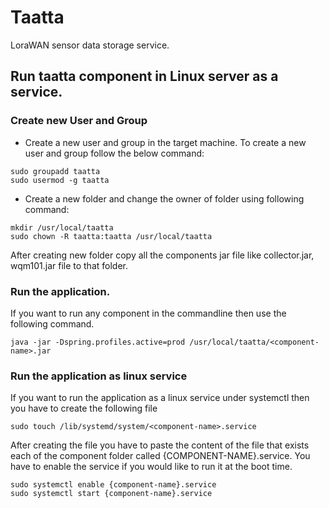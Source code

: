 # Taatta
LoraWAN sensor data storage service.

## Run taatta component in Linux server as a service.


### Create new User and Group
- Create a new user and group in the target machine.
  To create a new user and group follow the below command:
```shell
sudo groupadd taatta
sudo usermod -g taatta
```
- Create a new folder and change the owner of folder using following command:
```shell
mkdir /usr/local/taatta
sudo chown -R taatta:taatta /usr/local/taatta
```
After creating new folder copy all the components jar file like 
collector.jar, wqm101.jar file to that folder.

### Run the application.
If you want to run any component in the commandline then use the following command.

```shell
java -jar -Dspring.profiles.active=prod /usr/local/taatta/<component-name>.jar
```

### Run the application as linux service
If you want to run the application as a linux service under systemctl then you have to
create the following file
```shell
sudo touch /lib/systemd/system/<component-name>.service
```
After creating the file you have to paste the content of the file that exists each of the 
component folder called {COMPONENT-NAME}.service. You have to enable the service if you would 
like to run it at the boot time.

```shell
sudo systemctl enable {component-name}.service
sudo systemctl start {component-name}.service
```




